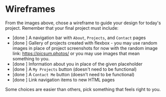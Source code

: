 # Wireframes

From the images above, chose a wireframe to guide your design for today's project. Remember that your final project must include:

- [done ]  A navigation bar with `About`, `Projects`, and `Contact` pages
- [done ]  Gallery of projects created with flexbox - you may use random images in place of project screenshots for now with the random image link: https://picsum.photos/ or you may use images that mean something to you.
- [done ]  Information about you in place of the given placeholder
- [done ]  A `My Projects` button (doesn't need to be functional)
- [done ]  A `Contact Me` button (doesn't need to be functional)
- [done ]  Link navigation items to new HTML pages

Some choices are easier than others, pick something that feels right to you.  